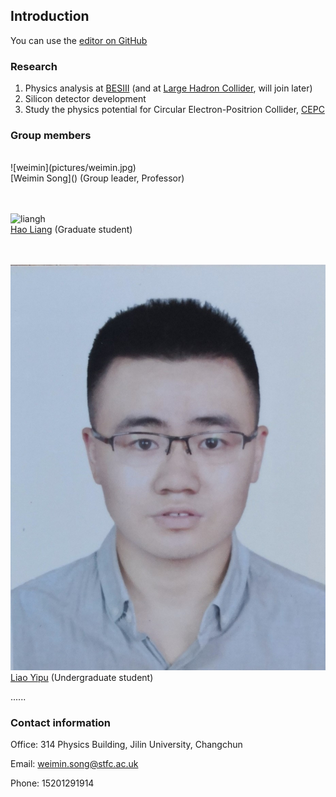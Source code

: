 ## Introduction

You can use the [editor on GitHub](https://github.com/weiminsong/SONGGROUP.github.io/edit/master/README.md)

### Research

1. Physics analysis at [BESIII](http://bes3.ihep.ac.cn) (and at [Large Hadron Collider](https://home.cern/science/accelerators/large-hadron-collider), will join later)
2. Silicon detector development
3. Study the physics potential for Circular Electron-Positrion Collider, [CEPC](CEPC.md)

### Group members
</br>
![weimin](pictures/weimin.jpg)
</br>
[Weimin Song]() (Group leader, Professor)

</br></br>
![liangh](pictures/liangh.jpg)
</br>
[Hao Liang]() (Graduate student)

</br></br>
![liaoyp](pictures/liaoyp.jpg)
</br>
[Liao Yipu](https://liaoyp0615.github.io) (Undergraduate student)


......



### Contact information

Office: 314 Physics Building, Jilin University, Changchun

Email: weimin.song@stfc.ac.uk

Phone: 15201291914
